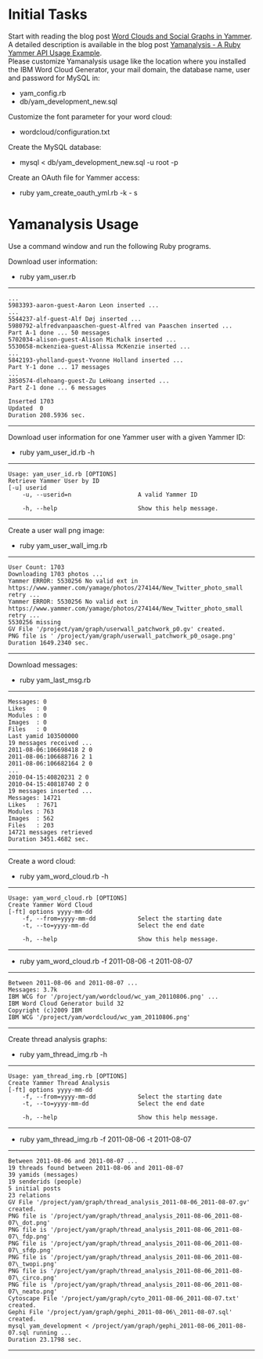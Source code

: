 Initial Tasks
=============
  
Start with reading the blog post [Word Clouds and Social Graphs in Yammer](http://bhuelbue.blogspot.com/2011/07/word-clouds-and-social-graphs-in-yammer.html). A detailed description is available in the blog post [Yamanalysis - A Ruby Yammer API Usage Example](http://bhuelbue.blogspot.com/2011/08/yamanalysis-ruby-yammer-api-usage.html).  
Please customize Yamanalysis usage like the location where you installed the IBM Word Cloud Generator, your mail domain, the database name, user and password for MySQL in:  
  
*  yam\_config.rb
*  db/yam\_development\_new.sql
  
Customize the font parameter for your word cloud:  
  
*  wordcloud/configuration.txt
  
Create the MySQL database:  
  
*  mysql < db/yam\_development\_new.sql -u root -p
  
Create an OAuth file for Yammer access:  
  
*  ruby yam\_create\_oauth\_yml.rb -k <Consumer key> - s <Consumer secret>
  
Yamanalysis Usage
=================
  
Use a command window and run the following Ruby programs.  
  
Download user information:  
  
*  ruby yam\_user.rb
  
-----
	...
	5983393-aaron-guest-Aaron Leon inserted ...
	...
	5544237-alf-guest-Alf Døj inserted ...
	5980792-alfredvanpaaschen-guest-Alfred van Paaschen inserted ...
	Part A-1 done ... 50 messages
	5702034-alison-guest-Alison Michalk inserted ...
	5530658-mckenziea-guest-Alissa McKenzie inserted ...
	...
	5842193-yholland-guest-Yvonne Holland inserted ... 
	Part Y-1 done ... 17 messages
	...
	3850574-dlehoang-guest-Zu LeHoang inserted ...
	Part Z-1 done ... 6 messages
	
	Inserted 1703
	Updated  0
	Duration 208.5936 sec.
----
  
Download user information for one Yammer user with a given Yammer ID:  
  
*  ruby yam\_user\_id.rb -h
  
----
	Usage: yam_user_id.rb [OPTIONS]
	Retrieve Yammer User by ID
	[-u] userid
    	-u, --userid=n                   A valid Yammer ID
	
    	-h, --help                       Show this help message.
----
  
Create a user wall png image:  
  
*  ruby yam\_user\_wall\_img.rb
  
----
	User Count: 1703
	Downloading 1703 photos ...
	Yammer ERROR: 5530256 No valid ext in https://www.yammer.com/yamage/photos/274144/New_Twitter_photo_small
	retry ...
	Yammer ERROR: 5530256 No valid ext in https://www.yammer.com/yamage/photos/274144/New_Twitter_photo_small
	retry ...
	5530256 missing
	GV File '/project/yam/graph/userwall_patchwork_p0.gv' created.
	PNG file is ' /project/yam/graph/userwall_patchwork_p0_osage.png'
	Duration 1649.2340 sec.
----
  
Download messages:  
  
*  ruby yam\_last\_msg.rb
  
----
	Messages: 0
	Likes   : 0
	Modules : 0
	Images  : 0
	Files   : 0
	Last yamid 103500000
	19 messages received ...
	2011-08-06:106698418 2 0
	2011-08-06:106688716 2 1
	2011-08-06:106682164 2 0
	...
	2010-04-15:40820231 2 0
	2010-04-15:40818740 2 0
	19 messages inserted ...
	Messages: 14721
	Likes   : 7671
	Modules : 763
	Images  : 562
	Files   : 203
	14721 messages retrieved
	Duration 3451.4682 sec.
----
  
Create a word cloud:  
  
*  ruby yam\_word\_cloud.rb -h
  
-----
	Usage: yam_word_cloud.rb [OPTIONS]
	Create Yammer Word Cloud
	[-ft] options yyyy-mm-dd
    	-f, --from=yyyy-mm-dd            Select the starting date
    	-t, --to=yyyy-mm-dd              Select the end date
	
    	-h, --help                       Show this help message.
-----
  
*  ruby yam\_word\_cloud.rb -f 2011-08-06 -t 2011-08-07
  
----
	Between 2011-08-06 and 2011-08-07 ...
	Messages: 3.7k
	IBM WCG for '/project/yam/wordcloud/wc_yam_20110806.png' ...
	IBM Word Cloud Generator build 32
	Copyright (c)2009 IBM
	IBM WCG '/project/yam/wordcloud/wc_yam_20110806.png'
----
  
Create thread analysis graphs:  
  
*  ruby yam\_thread\_img.rb -h
  
----
	Usage: yam_thread_img.rb [OPTIONS]
	Create Yammer Thread Analysis
	[-ft] options yyyy-mm-dd
    	-f, --from=yyyy-mm-dd            Select the starting date
    	-t, --to=yyyy-mm-dd              Select the end date

    	-h, --help                       Show this help message.
----
  
*  ruby yam\_thread\_img.rb -f 2011-08-06 -t 2011-08-07
  
----
	Between 2011-08-06 and 2011-08-07 ...
	19 threads found between 2011-08-06 and 2011-08-07
	39 yamids (messages)
	19 senderids (people)
	5 initial posts
	23 relations
	GV File '/project/yam/graph/thread_analysis_2011-08-06_2011-08-07.gv' created.
	PNG file is '/project/yam/graph/thread_analysis_2011-08-06_2011-08-07\_dot.png'
	PNG file is '/project/yam/graph/thread_analysis_2011-08-06_2011-08-07\_fdp.png'
	PNG file is '/project/yam/graph/thread_analysis_2011-08-06_2011-08-07\_sfdp.png'
	PNG file is '/project/yam/graph/thread_analysis_2011-08-06_2011-08-07\_twopi.png'
	PNG file is '/project/yam/graph/thread_analysis_2011-08-06_2011-08-07\_circo.png'
	PNG file is '/project/yam/graph/thread_analysis_2011-08-06_2011-08-07\_neato.png'
	Cytoscape File '/project/yam/graph/cyto_2011-08-06_2011-08-07.txt' created.
	Gephi File '/project/yam/graph/gephi_2011-08-06\_2011-08-07.sql' created.
	mysql yam_development < /project/yam/graph/gephi_2011-08-06_2011-08-07.sql running ...
	Duration 23.1798 sec.
----
